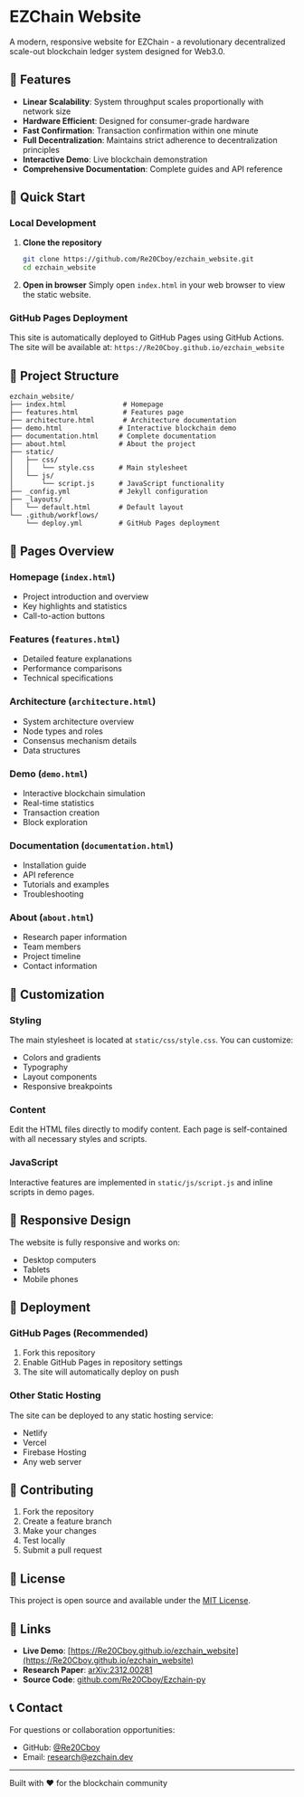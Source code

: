 # EZChain Website

A modern, responsive website for EZChain - a revolutionary decentralized scale-out blockchain ledger system designed for Web3.0.

## 🌟 Features

- **Linear Scalability**: System throughput scales proportionally with network size
- **Hardware Efficient**: Designed for consumer-grade hardware
- **Fast Confirmation**: Transaction confirmation within one minute
- **Full Decentralization**: Maintains strict adherence to decentralization principles
- **Interactive Demo**: Live blockchain demonstration
- **Comprehensive Documentation**: Complete guides and API reference

## 🚀 Quick Start

### Local Development

1. **Clone the repository**
   ```bash
   git clone https://github.com/Re20Cboy/ezchain_website.git
   cd ezchain_website
   ```

2. **Open in browser**
   Simply open `index.html` in your web browser to view the static website.

### GitHub Pages Deployment

This site is automatically deployed to GitHub Pages using GitHub Actions. The site will be available at: `https://Re20Cboy.github.io/ezchain_website`

## 📁 Project Structure

```
ezchain_website/
├── index.html              # Homepage
├── features.html           # Features page
├── architecture.html       # Architecture documentation
├── demo.html              # Interactive blockchain demo
├── documentation.html     # Complete documentation
├── about.html             # About the project
├── static/
│   ├── css/
│   │   └── style.css      # Main stylesheet
│   └── js/
│       └── script.js      # JavaScript functionality
├── _config.yml            # Jekyll configuration
├── _layouts/
│   └── default.html       # Default layout
└── .github/workflows/
    └── deploy.yml         # GitHub Pages deployment
```

## 🎯 Pages Overview

### Homepage (`index.html`)
- Project introduction and overview
- Key highlights and statistics
- Call-to-action buttons

### Features (`features.html`)
- Detailed feature explanations
- Performance comparisons
- Technical specifications

### Architecture (`architecture.html`)
- System architecture overview
- Node types and roles
- Consensus mechanism details
- Data structures

### Demo (`demo.html`)
- Interactive blockchain simulation
- Real-time statistics
- Transaction creation
- Block exploration

### Documentation (`documentation.html`)
- Installation guide
- API reference
- Tutorials and examples
- Troubleshooting

### About (`about.html`)
- Research paper information
- Team members
- Project timeline
- Contact information

## 🔧 Customization

### Styling
The main stylesheet is located at `static/css/style.css`. You can customize:
- Colors and gradients
- Typography
- Layout components
- Responsive breakpoints

### Content
Edit the HTML files directly to modify content. Each page is self-contained with all necessary styles and scripts.

### JavaScript
Interactive features are implemented in `static/js/script.js` and inline scripts in demo pages.

## 📱 Responsive Design

The website is fully responsive and works on:
- Desktop computers
- Tablets
- Mobile phones

## 🚀 Deployment

### GitHub Pages (Recommended)
1. Fork this repository
2. Enable GitHub Pages in repository settings
3. The site will automatically deploy on push

### Other Static Hosting
The site can be deployed to any static hosting service:
- Netlify
- Vercel
- Firebase Hosting
- Any web server

## 🤝 Contributing

1. Fork the repository
2. Create a feature branch
3. Make your changes
4. Test locally
5. Submit a pull request

## 📄 License

This project is open source and available under the [MIT License](LICENSE).

## 🔗 Links

- **Live Demo**: [https://Re20Cboy.github.io/ezchain_website](https://Re20Cboy.github.io/ezchain_website)
- **Research Paper**: [arXiv:2312.00281](https://arxiv.org/abs/2312.00281)
- **Source Code**: [github.com/Re20Cboy/Ezchain-py](https://github.com/Re20Cboy/Ezchain-py)

## 📞 Contact

For questions or collaboration opportunities:
- GitHub: [@Re20Cboy](https://github.com/Re20Cboy)
- Email: research@ezchain.dev

---

Built with ❤️ for the blockchain community